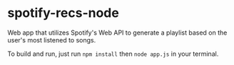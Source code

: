 # spotify-recs-node
Web app that utilizes Spotify's Web API to generate a playlist based on the user's most listened to songs.

To build and run, just run `npm install` then `node app.js` in your terminal.

